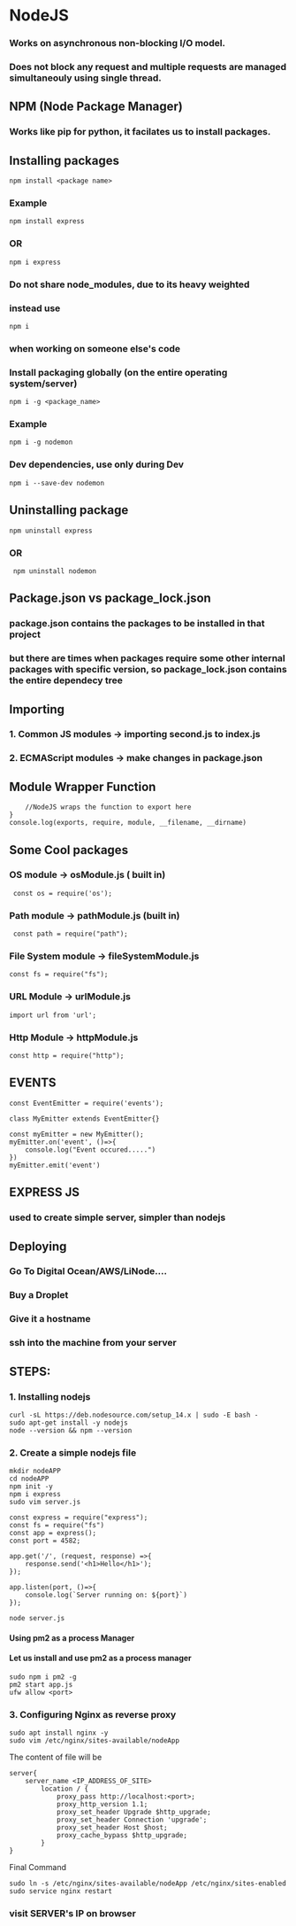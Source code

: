 # NodeJS
### Works on asynchronous non-blocking I/O model.
### Does not block any request and multiple requests are managed simultaneouly using single thread.

## NPM (Node Package Manager)
### Works like pip for python, it facilates us to install packages.

## Installing packages
``` npm install <package name> ```
### Example
``` npm install express ```
### OR
``` npm i express ```

### Do not share node_modules, due to its heavy weighted
### instead use 
``` npm i ```
### when working on someone else's code

### Install packaging globally (on the entire operating system/server)
``` npm i -g <package_name> ```
### Example 
``` npm i -g nodemon ```

### Dev dependencies, use only during Dev
``` npm i --save-dev nodemon ```

## Uninstalling package
``` npm uninstall express ```
### OR 
``` npm uninstall nodemon```

## Package.json vs package_lock.json
### package.json contains the packages to be installed in that project
### but there are times when packages require some other internal packages with specific version, so package_lock.json contains the entire dependecy tree

## Importing
###  1. Common JS modules -> importing second.js to index.js
###  2. ECMAScript modules -> make changes in package.json


## Module Wrapper Function
``` function(exports, require, module, __filename, __dirname){
    //NodeJS wraps the function to export here
}  
console.log(exports, require, module, __filename, __dirname)
```

## Some Cool packages

### OS module -> osModule.js ( built in)
``` const os = require('os');```
### Path module -> pathModule.js (built in)
```  const path = require("path"); ```
### File System module -> fileSystemModule.js
``` const fs = require("fs"); ```
### URL Module -> urlModule.js
``` import url from 'url'; ```
### Http Module -> httpModule.js
``` const http = require("http"); ```

## EVENTS
```
const EventEmitter = require('events');

class MyEmitter extends EventEmitter{}

const myEmitter = new MyEmitter();
myEmitter.on('event', ()=>{
    console.log("Event occured.....")
})
myEmitter.emit('event')
```

## EXPRESS JS
### used to create simple server, simpler than nodejs

## Deploying
### Go To Digital Ocean/AWS/LiNode....
### Buy a Droplet
### Give it a hostname
### ssh into the machine from your server

## STEPS:

### 1. Installing nodejs
``` 
curl -sL https://deb.nodesource.com/setup_14.x | sudo -E bash -
sudo apt-get install -y nodejs
node --version && npm --version
```

### 2. Create a simple nodejs file
```
mkdir nodeAPP
cd nodeAPP
npm init -y
npm i express
sudo vim server.js

const express = require("express");
const fs = require("fs")
const app = express();
const port = 4582;

app.get('/', (request, response) =>{
    response.send('<h1>Hello</h1>');
});

app.listen(port, ()=>{
    console.log(`Server running on: ${port}`)
});

node server.js 

```
#### Using pm2 as a process Manager
#### Let us install and use pm2 as a process manager
```
sudo npm i pm2 -g
pm2 start app.js
ufw allow <port>
```

### 3. Configuring Nginx as reverse proxy
```
sudo apt install nginx -y
sudo vim /etc/nginx/sites-available/nodeApp
```
The content of file will be
```
server{
    server_name <IP_ADDRESS_OF_SITE>
        location / {
            proxy_pass http://localhost:<port>;
            proxy_http_version 1.1;
            proxy_set_header Upgrade $http_upgrade;
            proxy_set_header Connection 'upgrade';
            proxy_set_header Host $host;
            proxy_cache_bypass $http_upgrade;
        }
}
```
Final Command
```
sudo ln -s /etc/nginx/sites-available/nodeApp /etc/nginx/sites-enabled
sudo service nginx restart
```

### visit SERVER's IP on browser